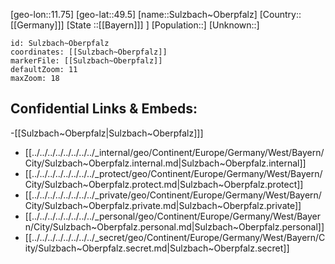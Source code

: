 ﻿---
location: [49.5,11.75]
mapzoom: [7,12] 
mapmarker: city 
type: City
tags:
- geo/City


SpocWebEntityId: 34661
isDeleted: false
confidential: public

---
[geo-lon::11.75]
[geo-lat::49.5]
[name::Sulzbach~Oberpfalz]
[Country::[[Germany]]]
[State ::[[Bayern]]] ]
[Population::]
[Unknown::]


```leaflet
id: Sulzbach~Oberpfalz
coordinates: [[Sulzbach~Oberpfalz]]
markerFile: [[Sulzbach~Oberpfalz]]
defaultZoom: 11 
maxZoom: 18
```


## Confidential Links & Embeds: 
-[[Sulzbach~Oberpfalz|Sulzbach~Oberpfalz]]] 
- [[../../../../../../../../_internal/geo/Continent/Europe/Germany/West/Bayern/City/Sulzbach~Oberpfalz.internal.md|Sulzbach~Oberpfalz.internal]] 
- [[../../../../../../../../_protect/geo/Continent/Europe/Germany/West/Bayern/City/Sulzbach~Oberpfalz.protect.md|Sulzbach~Oberpfalz.protect]] 
- [[../../../../../../../../_private/geo/Continent/Europe/Germany/West/Bayern/City/Sulzbach~Oberpfalz.private.md|Sulzbach~Oberpfalz.private]] 
- [[../../../../../../../../_personal/geo/Continent/Europe/Germany/West/Bayern/City/Sulzbach~Oberpfalz.personal.md|Sulzbach~Oberpfalz.personal]] 
- [[../../../../../../../../_secret/geo/Continent/Europe/Germany/West/Bayern/City/Sulzbach~Oberpfalz.secret.md|Sulzbach~Oberpfalz.secret]] 
